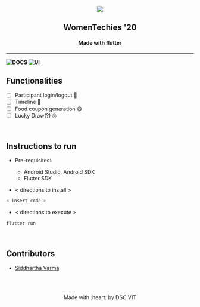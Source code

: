 <p align="center">
	<img src="https://user-images.githubusercontent.com/30529572/72455010-fb38d400-37e7-11ea-9c1e-8cdeb5f5906e.png" />
	<h2 align="center"> WomenTechies '20 </h2>
	<h4 align="center"> Made with flutter <h4>
</p>

---
[![DOCS](https://img.shields.io/badge/Documentation-see%20docs-green?style=flat-square&logo=appveyor)](INSERT_LINK_FOR_DOCS_HERE) 
  [![UI ](https://img.shields.io/badge/User%20Interface-Link%20to%20UI-orange?style=flat-square&logo=appveyor)](INSERT_UI_LINK_HERE)


## Functionalities
- [ ]  Participant login/logout 🔐
- [ ]  Timeline 📅
- [ ]  Food coupon generation 😋
- [ ]  Lucky Draw(?) 🙄

<br>


## Instructions to run

* Pre-requisites:
	-  Android Studio, Android SDK
	-  Flutter SDK

* < directions to install > 
```bash
< insert code >
```

* < directions to execute >

```bash
flutter run
```

<br>

## Contributors

* [ Siddhartha Varma ](https://github.com/BRO3886)




<br>
<br>

<p align="center">
	Made with :heart: by DSC VIT
</p>

